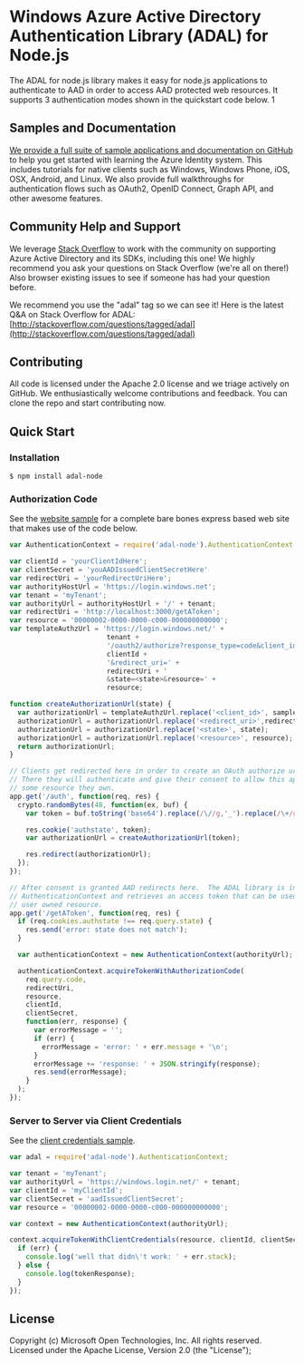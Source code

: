 # Windows Azure Active Directory Authentication Library (ADAL) for Node.js
The ADAL for node.js library makes it easy for node.js applications to authenticate to AAD in order to access AAD protected web resources.  It supports 3 authentication modes shown in the quickstart code below.
1
## Samples and Documentation

[We provide a full suite of sample applications and documentation on GitHub](https://github.com/AzureADSamples) to help you get started with learning the Azure Identity system. This includes tutorials for native clients such as Windows, Windows Phone, iOS, OSX, Android, and Linux. We also provide full walkthroughs for authentication flows such as OAuth2, OpenID Connect, Graph API, and other awesome features. 

## Community Help and Support

We leverage [Stack Overflow](http://stackoverflow.com/) to work with the community on supporting Azure Active Directory and its SDKs, including this one! We highly recommend you ask your questions on Stack Overflow (we're all on there!) Also browser existing issues to see if someone has had your question before. 

We recommend you use the "adal" tag so we can see it! Here is the latest Q&A on Stack Overflow for ADAL: [http://stackoverflow.com/questions/tagged/adal](http://stackoverflow.com/questions/tagged/adal)

## Contributing

All code is licensed under the Apache 2.0 license and we triage actively on GitHub. We enthusiastically welcome contributions and feedback. You can clone the repo and start contributing now. 

## Quick Start
### Installation

``` $ npm install adal-node ```

### Authorization Code

See the [website sample](https://github.com/MSOpenTech/azure-activedirectory-library-for-nodejs/blob/master/sample/website-sample.js) for a complete bare bones express based web site that makes use of the code below.

```javascript
var AuthenticationContext = require('adal-node').AuthenticationContext;

var clientId = 'yourClientIdHere';
var clientSecret = 'youAADIssuedClientSecretHere'
var redirectUri = 'yourRedirectUriHere';
var authorityHostUrl = 'https://login.windows.net';
var tenant = 'myTenant';
var authorityUrl = authorityHostUrl + '/' + tenant;
var redirectUri = 'http://localhost:3000/getAToken';
var resource = '00000002-0000-0000-c000-000000000000';
var templateAuthzUrl = 'https://login.windows.net/' + 
                        tenant + 
                        '/oauth2/authorize?response_type=code&client_id=' +
                        clientId + 
                        '&redirect_uri=' + 
                        redirectUri + '
                        &state=<state>&resource=' + 
                        resource;

function createAuthorizationUrl(state) {
  var authorizationUrl = templateAuthzUrl.replace('<client_id>', sampleParameters.clientId);
  authorizationUrl = authorizationUrl.replace('<redirect_uri>',redirectUri);
  authorizationUrl = authorizationUrl.replace('<state>', state);
  authorizationUrl = authorizationUrl.replace('<resource>', resource);
  return authorizationUrl;
}

// Clients get redirected here in order to create an OAuth authorize url and redirect them to AAD.
// There they will authenticate and give their consent to allow this app access to
// some resource they own.
app.get('/auth', function(req, res) {
  crypto.randomBytes(48, function(ex, buf) {
    var token = buf.toString('base64').replace(/\//g,'_').replace(/\+/g,'-');

    res.cookie('authstate', token);
    var authorizationUrl = createAuthorizationUrl(token);

    res.redirect(authorizationUrl);
  });
});

// After consent is granted AAD redirects here.  The ADAL library is invoked via the
// AuthenticationContext and retrieves an access token that can be used to access the
// user owned resource.
app.get('/getAToken', function(req, res) {
  if (req.cookies.authstate !== req.query.state) {
    res.send('error: state does not match');
  }

  var authenticationContext = new AuthenticationContext(authorityUrl);

  authenticationContext.acquireTokenWithAuthorizationCode(
    req.query.code,
    redirectUri,
    resource,
    clientId, 
    clientSecret,
    function(err, response) {
      var errorMessage = '';
      if (err) {
        errorMessage = 'error: ' + err.message + '\n';
      }
      errorMessage += 'response: ' + JSON.stringify(response);
      res.send(errorMessage);
    }
  );
});
```

### Server to Server via Client Credentials

See the [client credentials sample](https://github.com/MSOpenTech/azure-activedirectory-library-for-nodejs/blob/master/sample/client-credentials-sample.js).

```javascript
var adal = require('adal-node').AuthenticationContext;

var tenant = 'myTenant';
var authorityUrl = 'https://windows.login.net/' + tenant;
var clientId = 'myClientId';
var clientSecret = 'aadIssuedClientSecret';
var resource = '00000002-0000-0000-c000-000000000000';

var context = new AuthenticationContext(authorityUrl);

context.acquireTokenWithClientCredentials(resource, clientId, clientSecret, function(err, tokenResponse) {
  if (err) {
    console.log('well that didn\'t work: ' + err.stack);
  } else {
    console.log(tokenResponse);
  }
});
```

## License
Copyright (c) Microsoft Open Technologies, Inc.  All rights reserved. Licensed under the Apache License, Version 2.0 (the "License"); 
